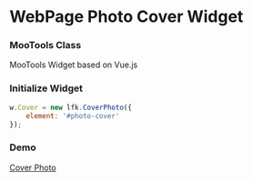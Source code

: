 # WebPage Photo Cover Widget
### MooTools Class
MooTools Widget based on Vue.js

### Initialize Widget
```javascript
w.Cover = new lfk.CoverPhoto({
	element: '#photo-cover'
});
```

### Demo
[Cover Photo](https://sonidelav.github.io/CoverPhoto)
